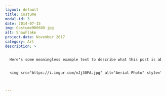 ```yaml
---
layout: default
title: Costume
modal-id: 3
date: 2014-07-15
img: Costume900600.jpg
alt: SnowFlake
project-date: November 2017
category: Art
description: >


  Here's some meaningless example text to describe what this post is about! Lorem Ipsum is simply dummy text of the printing and typesetting industry. Lorem Ipsum has been the industry's standard dummy text ever since the 1500s, when an unknown printer took a galley of type and scrambled it to make a type specimen book. It has survived not only five centuries, but also the leap into electronic typesetting, remaining essentially unchanged. It was popularised in the 1960s with the release of Letraset sheets containing Lorem Ipsum passages, and more recently with desktop publishing software like Aldus PageMaker including versions of Lorem Ipsum.


  <img src="https://i.imgur.com/vJj30FA.jpg" alt="Aerial Photo" style="width: 40%;"/>



---
```

